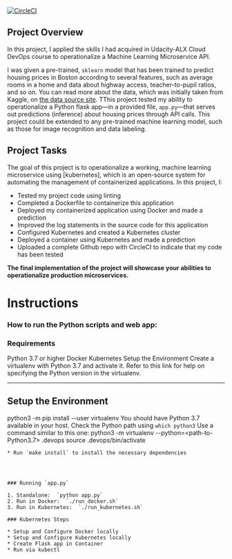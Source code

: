 [![CircleCI](https://dl.circleci.com/status-badge/img/gh/ChineduVickreg/Microservice_Machine_Learning_Project/tree/master.svg?style=svg)](https://dl.circleci.com/status-badge/redirect/gh/ChineduVickreg/Microservice_Machine_Learning_Project/tree/master)

## Project Overview

In this project, I applied the skills I had acquired in Udacity-ALX Cloud DevOps course to operationalize a Machine Learning Microservice API. 

I was given a pre-trained, `sklearn` model that has been trained to predict housing prices in Boston according to several features, such as average rooms in a home and data about highway access, teacher-to-pupil ratios, and so on. You can read more about the data, which was initially taken from Kaggle, on [the data source site](https://www.kaggle.com/c/boston-housing). TThis project tested my ability to operationalize a Python flask app—in a provided file, `app.py`—that serves out predictions (inference) about housing prices through API calls. This project could be extended to any pre-trained machine learning model, such as those for image recognition and data labeling.

## Project Tasks

The goal of this project is to operationalize a working, machine learning microservice using [kubernetes], which is an open-source system for automating the management of containerized applications. In this project, I:
* Tested my project code using linting
* Completed a Dockerfile to containerize this application
* Deployed my containerized application using Docker and made a prediction
* Improved the log statements in the source code for this application
* Configured Kubernetes and created a Kubernetes cluster
* Deployed a container using Kubernetes and made a prediction
* Uploaded a complete Github repo with CircleCI to indicate that my code has been tested


**The final implementation of the project will showcase your abilities to operationalize production microservices.**

# Instructions 
### How to run the Python scripts and web app:

### Requirements
Python 3.7 or higher
Docker
Kubernetes
Setup the Environment
Create a virtualenv with Python 3.7 and activate it. Refer to this link for help on specifying the Python version in the virtualenv.

---

## Setup the Environment


python3 -m pip install --user virtualenv
 You should have Python 3.7 available in your host. 
 Check the Python path using `which python3`
 Use a command similar to this one:
python3 -m virtualenv --python=<path-to-Python3.7> .devops
source .devops/bin/activate
```
* Run `make install` to install the necessary dependencies




### Running `app.py`

1. Standalone:  `python app.py`
2. Run in Docker:  `./run_docker.sh`
3. Run in Kubernetes:  `./run_kubernetes.sh`

### Kubernetes Steps

* Setup and Configure Docker locally
* Setup and Configure Kubernetes locally
* Create Flask app in Container
* Run via kubectl
